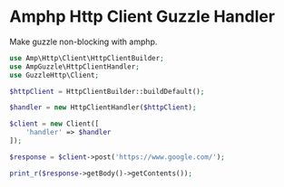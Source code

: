 # Amphp Http Client Guzzle Handler

Make guzzle non-blocking with amphp.

```php
use Amp\Http\Client\HttpClientBuilder;
use AmpGuzzle\HttpClientHandler;
use GuzzleHttp\Client;

$httpClient = HttpClientBuilder::buildDefault();

$handler = new HttpClientHandler($httpClient);

$client = new Client([
    'handler' => $handler
]);

$response = $client->post('https://www.google.com/');

print_r($response->getBody()->getContents());
```
